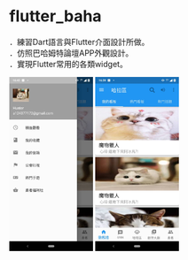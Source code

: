 # flutter_baha

．練習Dart語言與Flutter介面設計所做。<br/>
．仿照巴哈姆特論壇APP外觀設計。<br/>
．實現Flutter常用的各類widget。<br/>

<img src="https://github.com/hunter0113/flutter_baha/blob/master/buha1.jpg" width="30%" height="30%">
<img src="https://github.com/hunter0113/flutter_baha/blob/master/buha2.jpg" width="30%" height="30%">
